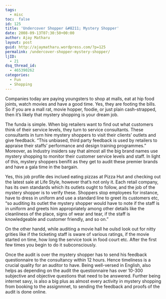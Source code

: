```yaml
---
tags: 
  - misc
toc:  false
id: 125
title: 'Undercover Shopper &#8211; Mystery Shopper'
date: 2008-09-13T07:30:50+00:00
author: Ajay Matharu
layout: post
guid: http://ajaymatharu.wordpress.com/?p=125
permalink: /undercover-shopper-mystery-shopper/
ljID:
  - 21
dsq_thread_id:
  - 465390262
categories:
  - Fun
  - Shopping
---
```

Companies today are paying youngsters to shop at malls, eat at hip food joints, watch movies and have a good time. Yes, they are footing the bills. So if you are a mall rat, movie hopper, foodie, or just plain cash-strapped, then it&#8217;s likely that mystery shopping is your dream job.

The funda is simple. When big retailers want to find out what customers think of their service levels, they turn to service consultants. These consultants in turn hire mystery shoppers to visit their clients&#8217; outlets and give feedback. &#8220;This unbiased, third party feedback is used by retailers to appraise their staffs&#8217; performance and design training programmes.&#8221; Moreover, as Industry insiders say that almost all the big brand names use mystery shopping to monitor their customer service levels and staff. In light of this, mystery shoppers benifit as they get to audit these premier brands and have a gala time in the bargain.

Yes, this job profile des inclued eating pizzas at Pizza Hut and checking out the latest sale at Life Style, however that&#8217;s not only it. Each retail company, has its own standards which its outlets ought to follow, and the job of the mystery shopper is to verify these. Shoppers stop employees for instance, have to dress in uniform and use a standard line to greet its customers etc, &#8220;so auditing its outlet the mystery shopper would have to note if the staff is in uniform and greets him appropriately among other details like the cleanliness of the place, signs of wear and tear, if the staff is knowledgeable and customer friendly, and so on.&#8221;

On the other handd, while auditing a movie hall he oulsd look out for nitty grities like if the ticketing staff is sware of various ratings, if the movie started on time, how long the service took in food court etc. After the first few times you begin to do it subconsciously.

Once the audit is over the mystery shopper has to send his feedback questionnaire to the consultancy within 12 hours. Hence timeliness is a crucial quality for an auditor to have. Being well-versed in English, also helps as depending on the audit the questionnaire has over 10-300 subjective and objective questions that need to be answered. Further being internet savy, is also a big plus as almost every activity in mystery shopping from booking to the assignmnet, to sending the feedback and proofs of the audit is done online.
